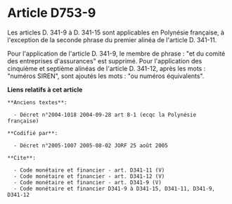 # Article D753-9

Les articles D. 341-9 à D. 341-15 sont applicables en Polynésie française, à l'exception de la seconde phrase du premier
alinéa de l'article D. 341-11.

Pour l'application de l'article D. 341-9, le membre de phrase : "et du comité des entreprises d'assurances" est supprimé.
Pour l'application des cinquième et septième alinéas de l'article D. 341-12, après les mots : "numéros SIREN", sont ajoutés
les mots : "ou numéros équivalents".

**Liens relatifs à cet article**

	**Anciens textes**:

	  - Décret n°2004-1018 2004-09-28 art 8-1 (ecqc la Polynésie française)

	**Codifié par**:

	  - Décret n°2005-1007 2005-08-02 JORF 25 août 2005

	**Cite**:

	  - Code monétaire et financier - art. D341-11 (V)
	  - Code monétaire et financier - art. D341-12 (V)
	  - Code monétaire et financier - art. D341-9 (V)
	  - Code monétaire et financier D341-9 à D341-15, D341-11, D341-9, D341-12
